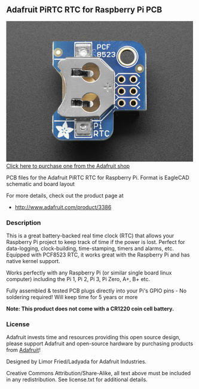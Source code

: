 ## Adafruit PiRTC RTC for Raspberry Pi PCB

<a href="http://www.adafruit.com/products/3386"><img src="assets/image.jpg?raw=true" width="500px"><br/>
Click here to purchase one from the Adafruit shop</a>

PCB files for the Adafruit PiRTC RTC for Raspberry Pi. Format is EagleCAD schematic and board layout

For more details, check out the product page at
* http://www.adafruit.com/product/3386

### Description

This is a great battery-backed real time clock (RTC) that allows your Raspberry Pi project to keep track of time if the power is lost. Perfect for data-logging, clock-building, time-stamping, timers and alarms, etc. Equipped with PCF8523 RTC, it works great with the Raspberry Pi and has native kernel support.

Works perfectly with any Raspberry Pi (or similar single board linux computer) including the Pi 1, Pi 2, Pi 3, Pi Zero, A+, B+ etc.

Fully assembled & tested PCB plugs directly into your Pi's GPIO pins - No soldering required!
Will keep time for 5 years or more

**Note: This product does not come with a CR1220 coin cell battery.**

### License

Adafruit invests time and resources providing this open source design, please support Adafruit and open-source hardware by purchasing products from [Adafruit](https://www.adafruit.com)!

Designed by Limor Fried/Ladyada for Adafruit Industries.

Creative Commons Attribution/Share-Alike, all text above must be included in any redistribution. See license.txt for additional details.
